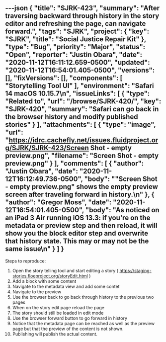---json
{
  "title": "SJRK-423",
  "summary": "After traversing backward through history in the story editor and refreshing the page, can navigate forward.",
  "tags": "SJRK",
  "project": {
    "key": "SJRK",
    "title": "Social Justice Repair Kit"
  },
  "type": "Bug",
  "priority": "Major",
  "status": "Open",
  "reporter": "Justin Obara",
  "date": "2020-11-12T16:11:12.659-0500",
  "updated": "2020-11-12T16:54:01.405-0500",
  "versions": [],
  "fixVersions": [],
  "components": [
    "Storytelling Tool UI"
  ],
  "environment": "Safari 14 macOS 10.15.7\n",
  "issueLinks": [
    {
      "type": "Related to",
      "url": "/browse/SJRK-420/",
      "key": "SJRK-420",
      "summary": "Safari can go back in the browser history and modify published stories"
    }
  ],
  "attachments": [
    {
      "type": "image",
      "url": "https://idrc.cachefly.net/issues.fluidproject.org/SJRK/SJRK-423/Screen Shot - empty preview.png",
      "filename": "Screen Shot - empty preview.png"
    }
  ],
  "comments": [
    {
      "author": "Justin Obara",
      "date": "2020-11-12T16:12:49.736-0500",
      "body": "\"Screen Shot - empty preview.png\" shows the empty preview screen after traveling forward in history.\n"
    },
    {
      "author": "Gregor Moss",
      "date": "2020-11-12T16:54:01.405-0500",
      "body": "As noticed on an iPad 3 Air running iOS 13.3: if you're on the metadata or preview step and then reload, it will show you the block editor step and overwrite that history state. This may or may not be the same issue\n"
    }
  ]
}
---
Steps to reproduce:

1. Open the story telling tool and start editing a story ( <https://staging-stories.floeproject.org/storyEdit.html> )
2. Add a block with some content
3. Navigate to the metadata view and add some contet
4. Navigate to the preview
5. Use the browser back to go back through history to the previous two pages
6. When on the story edit page reload the page
7. The story should still be loaded in edit mode
8. Use the browser forward button to go forward in history
9. Notice that the metadata page can be reached as well as the preview page but that the preview of the content is not shown.
10. Publishing will publish the actual content.

 

        